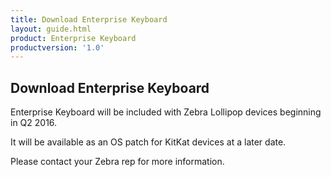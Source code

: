 ```yaml
---
title: Download Enterprise Keyboard
layout: guide.html
product: Enterprise Keyboard
productversion: '1.0'
---
```


## Download Enterprise Keyboard

Enterprise Keyboard will be included with Zebra Lollipop devices beginning in Q2 2016. 

It will be available as an OS patch for KitKat devices at a later date. 

Please contact your Zebra rep for more information. 


